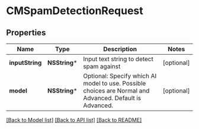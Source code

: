 # CMSpamDetectionRequest

## Properties
Name | Type | Description | Notes
------------ | ------------- | ------------- | -------------
**inputString** | **NSString*** | Input text string to detect spam against | [optional] 
**model** | **NSString*** | Optional: Specify which AI model to use.  Possible choices are Normal and Advanced.  Default is Advanced. | [optional] 

[[Back to Model list]](../README.md#documentation-for-models) [[Back to API list]](../README.md#documentation-for-api-endpoints) [[Back to README]](../README.md)


